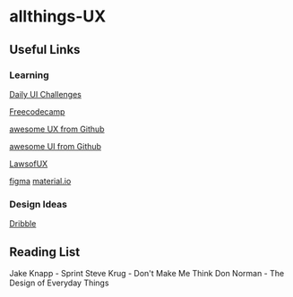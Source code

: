 # allthings-UX

## Useful Links

### Learning
[Daily UI Challenges](https://www.dailyui.co/)

[Freecodecamp](https://www.freecodecamp.org/learn/)

[awesome UX from Github](https://github.com/netoguimaraes/awesome-ux)

[awesome UI from Github](https://github.com/kevindeasis/awesome-ui)

[LawsofUX](https://lawsofux.com/)

[figma](https://www.figma.com/)
[material.io](https://material.io/design/introduction)

### Design Ideas
[Dribble](https://dribbble.com/)

## Reading List
Jake Knapp - Sprint
Steve Krug - Don't Make Me Think
Don Norman - The Design of Everyday Things
